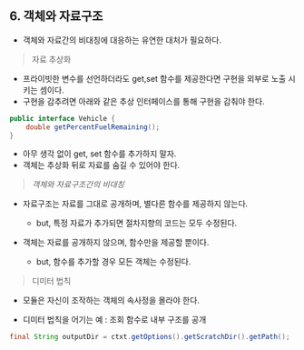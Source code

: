 ## 6. 객체와 자료구조

- 객체와 자료간의 비대칭에 대응하는 유연한 대처가 필요하다.

> 자료 추상화

- 프라이빗한 변수를 선언하더라도 get,set 함수를 제공한다면 구현을 외부로 노출 시키는 셈이다.
- 구현을 감추려면 아래와 같은 추상 인터페이스를 통해 구현을 감춰야 한다.
```java
public interface Vehicle {
    double getPercentFuelRemaining();
}
```

- 아무 생각 없이 get, set 함수를 추가하지 말자.
- 객체는 추상화 뒤로 자료를 숨길 수 있어야 한다.

> *객체와 자료구조간의 비대칭*
- 자료구조는 자료를 그대로 공개하며, 별다른 함수를 제공하지 않는다.
    + but, 특정 자료가 추가되면 절차지향의 코드는 모두 수정된다.
    
- 객체는 자료를 공개하지 않으며, 함수만을 제공할 뿐이다.
    + but, 함수를 추가할 경우 모든 객체는 수정된다.

> 디미터 법칙
- 모듈은 자신이 조작하는 객체의 속사정을 몰라야 한다.

- 디미터 법칙을 어기는 예 : 조회 함수로 내부 구조를 공개
```java
final String outputDir = ctxt.getOptions().getScratchDir().getPath();
```
